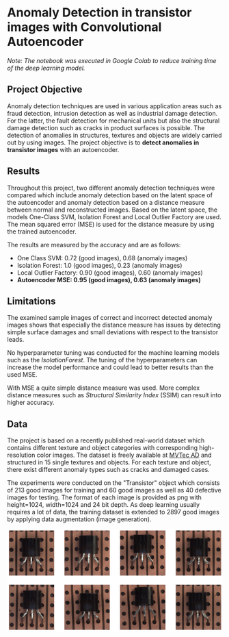 # Anomaly Detection in transistor images with Convolutional Autoencoder

*Note: The notebook was executed in Google Colab to reduce training time of the deep learning model.*

## Project Objective

Anomaly detection techniques are used in various application areas such as fraud detection, intrusion detection as well as industrial damage detection. For the latter, the fault detection for mechanical units but also the structural damage detection such as cracks in product surfaces is possible. The detection of anomalies in structures, textures and objects are widely carried out by using images. The project objective is to **detect anomalies in transistor images** with an autoencoder.

## Results

Throughout this project, two different anomaly detection techniques were compared which include anomaly detection based on the latent space of the autoencoder and anomaly detection based on a distance measure between normal and reconstructed images. Based on the latent space, the models One-Class SVM, Isolation Forest and Local Outlier Factory are used. The mean squared error (MSE) is used for the distance measure by using the trained autoencoder.

The results are measured by the accuracy and are as follows:

- One Class SVM: 0.72 (good images), 0.68 (anomaly images)
- Isolation Forest: 1.0 (good images), 0.23 (anomaly images)
- Local Outlier Factory: 0.90 (good images), 0.60 (anomaly images)
- **Autoencoder MSE: 0.95 (good images), 0.63 (anomaly images)**

## Limitations

The examined sample images of correct and incorrect detected anomaly images shows that especially the distance measure has issues by detecting simple surface damages and small deviations with respect to the transistor leads.

No hyperparameter tuning was conducted for the machine learning models such as the *IsolationForest*. The tuning of the hyperparameters can increase the model performance and could lead to better results than the used MSE.

With MSE a quite simple distance measure was used. More complex distance measures such as *Structural Similarity Index* (SSIM) can result into higher accuracy.

## Data

The project is based on a recently published real-world dataset which contains different texture and object categories with corresponding high-resolution color images. The dataset is freely available at [MVTec AD](https://www.mvtec.com/de/unternehmen/forschung/datasets/mvtec-ad/) and structured in 15 single textures and objects. For each texture and object, there exist different anomaly types such as cracks and damaged cases.

The experiments were conducted on the "Transistor" object which consists of 213 good images for training and 60 good images as well as 40 defective images for testing. The format of each image is provided as png with height=1024, width=1024 and 24 bit depth. As deep learning usually requires a lot of data, the training dataset is extended to 2897 good images by applying data augmentation (image generation).

<img src="images/train_transistors.png"  width="700">
